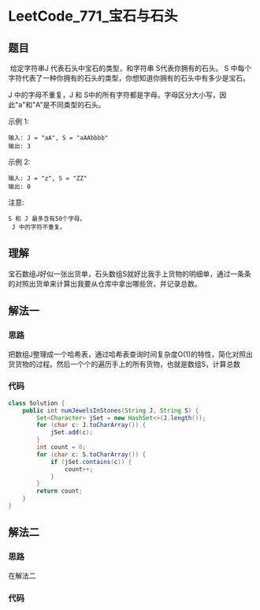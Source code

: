# LeetCode_771_宝石与石头
## 题目
 给定字符串J 代表石头中宝石的类型，和字符串 S代表你拥有的石头。 S 中每个字符代表了一种你拥有的石头的类型，你想知道你拥有的石头中有多少是宝石。

J 中的字母不重复，J 和 S中的所有字符都是字母。字母区分大小写，因此"a"和"A"是不同类型的石头。

示例 1:
```
输入: J = "aA", S = "aAAbbbb"
输出: 3
```
示例 2:
```
输入: J = "z", S = "ZZ"
输出: 0
```
注意:
```
S 和 J 最多含有50个字母。
 J 中的字符不重复。
```
## 理解
宝石数组J好似一张出货单，石头数组S就好比我手上货物的明细单，通过一条条的对照出货单来计算出我要从仓库中拿出哪些货，并记录总数。
## 解法一
### 思路
把数组J整理成一个哈希表，通过哈希表查询时间复杂度O(1)的特性，简化对照出货货物的过程。然后一个个的遍历手上的所有货物，也就是数组S，计算总数
### 代码
```java
class Solution {
    public int numJewelsInStones(String J, String S) {
        Set<Character> jSet = new HashSet<>(J.length());
        for (char c: J.toCharArray()) {
            jSet.add(c);
        }
        int count = 0;
        for (char c: S.toCharArray()) {
            if (jSet.contains(c)) {
                count++;
            }
        }
        return count;
    }
}
```
## 解法二
### 思路
在解法二
### 代码